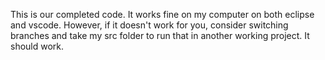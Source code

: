 This is our completed code.
It works fine on my computer on both eclipse and vscode.
However, if it doesn't work for you, consider switching branches and take my src folder to run that in another working project. It should work.